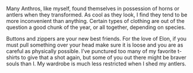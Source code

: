 Many Anthros, like myself, found themselves in possession of horns or antlers when they transformed. As cool as they look, I find they tend to be more inconvenient than anything. Certain types of clothing are out of the question a good chunk of the year, or all together, depending on species. 

Buttons and zippers are your new best friends. For the love of Elon, if you must pull something over your head make sure it is loose and you are as careful as physically possible. I’ve punctured too many of my favorite t-shirts to give that a shot again, but some of you out there might be braver souls than I. My wardrobe is much less restricted when I shed my antlers.
